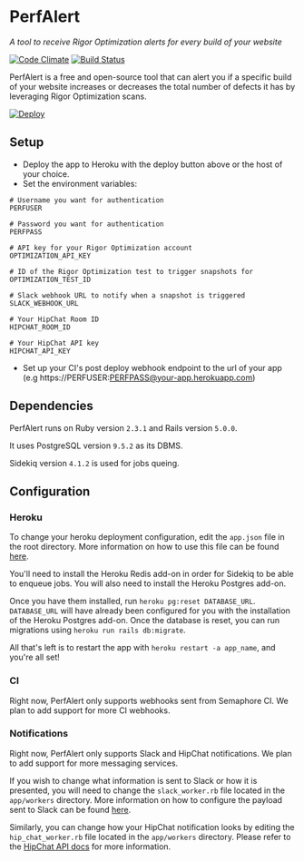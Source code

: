 # PerfAlert
_A tool to receive Rigor Optimization alerts for every build of your website_

[![Code Climate](https://codeclimate.com/github/Rigor/PerfAlert/badges/gpa.svg)](https://codeclimate.com/github/Rigor/PerfAlert) [![Build Status](https://travis-ci.org/Rigor/PerfAlert.svg?branch=master)](https://travis-ci.org/Rigor/PerfAlert)

PerfAlert is a free and open-source tool that can alert you if a specific build of your website increases or decreases
the total number of defects it has by leveraging Rigor Optimization scans.

[![Deploy](https://www.herokucdn.com/deploy/button.svg)](https://heroku.com/deploy)

## Setup

* Deploy the app to Heroku with the deploy button above or the host of your choice.
* Set the environment variables:
```
# Username you want for authentication
PERFUSER

# Password you want for authentication
PERFPASS

# API key for your Rigor Optimization account
OPTIMIZATION_API_KEY

# ID of the Rigor Optimization test to trigger snapshots for
OPTIMIZATION_TEST_ID

# Slack webhook URL to notify when a snapshot is triggered
SLACK_WEBHOOK_URL

# Your HipChat Room ID
HIPCHAT_ROOM_ID

# Your HipChat API key
HIPCHAT_API_KEY
```
* Set up your CI's post deploy webhook endpoint to the url of your app (e.g https://PERFUSER:PERFPASS@your-app.herokuapp.com)

## Dependencies

PerfAlert runs on Ruby version `2.3.1` and Rails version `5.0.0`.

It uses PostgreSQL version `9.5.2` as its DBMS.

Sidekiq version `4.1.2` is used for jobs queing.

## Configuration

### Heroku

To change your heroku deployment configuration, edit the `app.json` file in the root directory. More information on how
to use this file can be found [here](https://devcenter.heroku.com/articles/app-json-schema).

You'll need to install the Heroku Redis add-on in order for Sidekiq to be able to enqueue jobs.
You will also need to install the Heroku Postgres add-on.

Once you have them installed, run `heroku pg:reset DATABASE_URL`. `DATABASE_URL` will have already been configured for you with the
installation of the Heroku Postgres add-on. Once the database is reset, you can run migrations using `heroku run rails db:migrate`.

All that's left is to restart the app with `heroku restart -a app_name`, and you're all set!
### CI

Right now, PerfAlert only supports webhooks sent from Semaphore CI. We plan to add support for more CI webhooks.

### Notifications

Right now, PerfAlert only supports Slack and HipChat notifications. We plan to add support for more messaging services.

If you wish to change what information is sent to Slack or how it is presented, you will need to change the `slack_worker.rb`
file located in the `app/workers` directory. More information on how to configure the payload sent to Slack can be found [here](https://api.slack.com/incoming-webhooks).

Similarly, you can change how your HipChat notification looks by editing the `hip_chat_worker.rb` file located in the `app/workers` directory. Please refer to the
[HipChat API docs](https://www.hipchat.com/docs/apiv2/method/send_room_notification) for more information.
